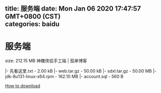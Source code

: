 
title: 服务端
date: Mon Jan 06 2020 17:47:57 GMT+0800 (CST)    
categories: baidu
---

# 服务端
size: 212.15 MB
 神雕侠侣手工端 | 孤单博客
 
|- 先看这里.txt - 2.00 kB
|- web.tar.gz - 50.00 kB
|- sdxl.tar.gz - 50.00 MB
|- jdk-8u131-linux-x64.rpm - 162.10 MB
|- account.sql - 560 B

[How to download](https://bpcam.bemobtrk.com/go/2ceec3aa-1ca2-46d6-b9ff-aaa5c184517c?jno=3881)